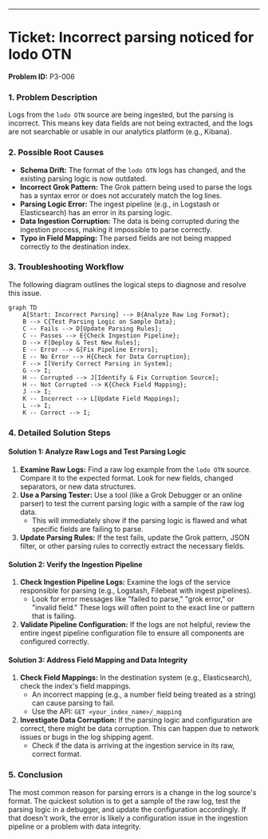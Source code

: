 

-----

# Ticket: Incorrect parsing noticed for lodo OTN

**Problem ID:** P3-006

### 1\. Problem Description

Logs from the `lodo OTN` source are being ingested, but the parsing is incorrect. This means key data fields are not being extracted, and the logs are not searchable or usable in our analytics platform (e.g., Kibana).

### 2\. Possible Root Causes

  * **Schema Drift:** The format of the `lodo OTN` logs has changed, and the existing parsing logic is now outdated.
  * **Incorrect Grok Pattern:** The Grok pattern being used to parse the logs has a syntax error or does not accurately match the log lines.
  * **Parsing Logic Error:** The ingest pipeline (e.g., in Logstash or Elasticsearch) has an error in its parsing logic.
  * **Data Ingestion Corruption:** The data is being corrupted during the ingestion process, making it impossible to parse correctly.
  * **Typo in Field Mapping:** The parsed fields are not being mapped correctly to the destination index.

### 3\. Troubleshooting Workflow

The following diagram outlines the logical steps to diagnose and resolve this issue.

```mermaid
graph TD
    A[Start: Incorrect Parsing] --> B{Analyze Raw Log Format};
    B --> C{Test Parsing Logic on Sample Data};
    C -- Fails --> D[Update Parsing Rules];
    C -- Passes --> E{Check Ingestion Pipeline};
    D --> F[Deploy & Test New Rules];
    E -- Error --> G[Fix Pipeline Errors];
    E -- No Error --> H{Check for Data Corruption};
    F --> I[Verify Correct Parsing in System];
    G --> I;
    H -- Corrupted --> J[Identify & Fix Corruption Source];
    H -- Not Corrupted --> K{Check Field Mapping};
    J --> I;
    K -- Incorrect --> L[Update Field Mappings];
    L --> I;
    K -- Correct --> I;
```

### 4\. Detailed Solution Steps

#### Solution 1: Analyze Raw Logs and Test Parsing Logic

1.  **Examine Raw Logs:** Find a raw log example from the `lodo OTN` source. Compare it to the expected format. Look for new fields, changed separators, or new data structures.
2.  **Use a Parsing Tester:** Use a tool (like a Grok Debugger or an online parser) to test the current parsing logic with a sample of the raw log data.
      * This will immediately show if the parsing logic is flawed and what specific fields are failing to parse.
3.  **Update Parsing Rules:** If the test fails, update the Grok pattern, JSON filter, or other parsing rules to correctly extract the necessary fields.

#### Solution 2: Verify the Ingestion Pipeline

1.  **Check Ingestion Pipeline Logs:** Examine the logs of the service responsible for parsing (e.g., Logstash, Filebeat with ingest pipelines).
      * Look for error messages like "failed to parse," "grok error," or "invalid field." These logs will often point to the exact line or pattern that is failing.
2.  **Validate Pipeline Configuration:** If the logs are not helpful, review the entire ingest pipeline configuration file to ensure all components are configured correctly.

#### Solution 3: Address Field Mapping and Data Integrity

1.  **Check Field Mappings:** In the destination system (e.g., Elasticsearch), check the index's field mappings.
      * An incorrect mapping (e.g., a number field being treated as a string) can cause parsing to fail.
      * Use the API: `GET <your_index_name>/_mapping`
2.  **Investigate Data Corruption:** If the parsing logic and configuration are correct, there might be data corruption. This can happen due to network issues or bugs in the log shipping agent.
      * Check if the data is arriving at the ingestion service in its raw, correct format.

### 5\. Conclusion

The most common reason for parsing errors is a change in the log source's format. The quickest solution is to get a sample of the raw log, test the parsing logic in a debugger, and update the configuration accordingly. If that doesn't work, the error is likely a configuration issue in the ingestion pipeline or a problem with data integrity.